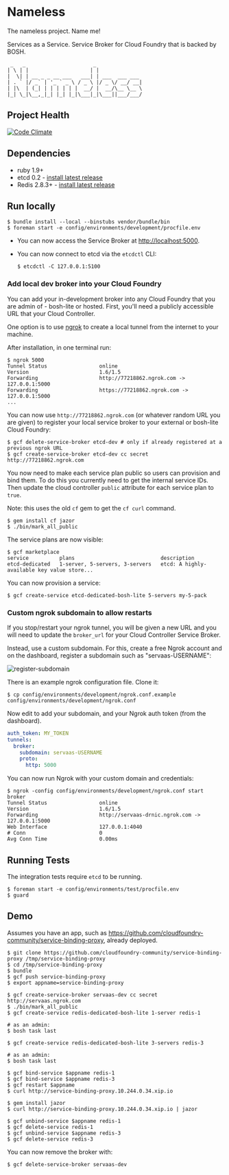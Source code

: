# Nameless

The nameless project. Name me!

Services as a Service. Service Broker for Cloud Foundry that is backed by BOSH.

     _   _                      _               
    | \ | |                    | |              
    |  \| | __ _ _ __ ___   ___| | ___  ___ ___ 
    | . ` |/ _` | '_ ` _ \ / _ \ |/ _ \/ __/ __|
    | |\  | (_| | | | | | |  __/ |  __/\__ \__ \
    |_| \_|\__,_|_| |_| |_|\___|_|\___||___/___/


## Project Health

[![Code Climate](https://codeclimate.com/repos/52cee12f69568028a6006386/badges/5b9bd68a2791fdb88339/gpa.png)](https://codeclimate.com/repos/52cee12f69568028a6006386/feed)

## Dependencies

* ruby 1.9+
* etcd 0.2 - [install latest release](https://github.com/coreos/etcd/releases/)
* Redis 2.8.3+ - [install latest release](http://redis.io/download)

## Run locally

```
$ bundle install --local --binstubs vendor/bundle/bin
$ foreman start -e config/environments/development/procfile.env
```

* You can now access the Service Broker at [http://localhost:5000](http://localhost:5000).

* You can now connect to etcd via the `etcdctl` CLI:

    ```
    $ etcdctl -C 127.0.0.1:5100
    ```

### Add local dev broker into your Cloud Foundry

You can add your in-development broker into any Cloud Foundry that you are admin of - bosh-lite or hosted. First, you'll need a publicly accessible URL that your Cloud Controller.

One option is to use [ngrok](https://ngrok.com/) to create a local tunnel from the internet to your machine.

After installation, in one terminal run:

```
$ ngrok 5000
Tunnel Status                 online                                                                                                                                              
Version                       1.6/1.5                                                                                                                                             
Forwarding                    http://77218862.ngrok.com -> 127.0.0.1:5000                                                                                                         
Forwarding                    https://77218862.ngrok.com -> 127.0.0.1:5000                                                                                                        
...
```

You can now use `http://77218862.ngrok.com` (or whatever random URL you are given) to register your local service broker to your external or bosh-lite Cloud Foundry:

```
$ gcf delete-service-broker etcd-dev # only if already registered at a previous ngrok URL
$ gcf create-service-broker etcd-dev cc secret http://77218862.ngrok.com
```

You now need to make each service plan public so users can provision and bind them. To do this you currently need to get the internal service IDs. Then update the cloud controller `public` attribute for each service plan to `true`.

Note: this uses the old `cf` gem to get the `cf curl` command.

```
$ gem install cf jazor
$ ./bin/mark_all_public
```

The service plans are now visible:

```
$ gcf marketplace
service          plans                            description                                                                               
etcd-dedicated   1-server, 5-servers, 3-servers   etcd: A highly-available key value store...
```

You can now provision a service:

```
$ gcf create-service etcd-dedicated-bosh-lite 5-servers my-5-pack
```

### Custom ngrok subdomain to allow restarts

If you stop/restart your ngrok tunnel, you will be given a new URL and you will need to update the `broker_url` for your Cloud Controller Service Broker.

Instead, use a custom subdomain. For this, create a free Ngrok account and on the dashboard, register a subdomain such as "servaas-USERNAME":

![register-subdomain](https://www.evernote.com/shard/s3/sh/37aea898-fa01-46fb-9d38-f3bfcff9372f/4ac10117d828f5e8e8686df4306c3b34/deep/0/ngrok---secure-introspectable-tunnels-to-localhost.png)

There is an example ngrok configuration file. Clone it:

```
$ cp config/environments/development/ngrok.conf.example config/environments/development/ngrok.conf
```

Now edit to add your subdomain, and your Ngrok auth token (from the dashboard).

``` yaml
auth_token: MY_TOKEN
tunnels:
  broker:
    subdomain: servaas-USERNAME
    proto:
      http: 5000
```

You can now run Ngrok with your custom domain and credentials:

```
$ ngrok -config config/environments/development/ngrok.conf start broker
Tunnel Status                 online                                                                                                                                              
Version                       1.6/1.5                                                                                                                                             
Forwarding                    http://servaas-drnic.ngrok.com -> 127.0.0.1:5000                                                                                                          
Web Interface                 127.0.0.1:4040                                                                                                                                      
# Conn                        0                                                                                                                                                   
Avg Conn Time                 0.00ms
```

## Running Tests

The integration tests require `etcd` to be running.

```
$ foreman start -e config/environments/test/procfile.env
$ guard
```

## Demo

Assumes you have an app, such as https://github.com/cloudfoundry-community/service-binding-proxy, already deployed.

```
$ git clone https://github.com/cloudfoundry-community/service-binding-proxy /tmp/service-binding-proxy
$ cd /tmp/service-binding-proxy
$ bundle
$ gcf push service-binding-proxy
$ export appname=service-binding-proxy
```

```
$ gcf create-service-broker servaas-dev cc secret http://servaas.ngrok.com
$ ./bin/mark_all_public
$ gcf create-service redis-dedicated-bosh-lite 1-server redis-1

# as an admin:
$ bosh task last

$ gcf create-service redis-dedicated-bosh-lite 3-servers redis-3

# as an admin:
$ bosh task last

$ gcf bind-service $appname redis-1
$ gcf bind-service $appname redis-3
$ gcf restart $appname
$ curl http://service-binding-proxy.10.244.0.34.xip.io

$ gem install jazor
$ curl http://service-binding-proxy.10.244.0.34.xip.io | jazor

$ gcf unbind-service $appname redis-1
$ gcf delete-service redis-1
$ gcf unbind-service $appname redis-3
$ gcf delete-service redis-3
```

You can now remove the broker with:

```
$ gcf delete-service-broker servaas-dev
```
